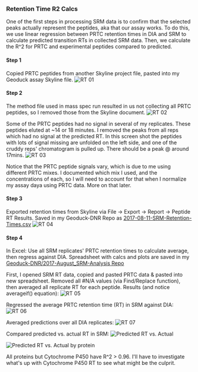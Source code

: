 ### Retention Time R2 Calcs

One of the first steps in processing SRM data is to confirm that the selected peaks actually represent the peptides, aka that our assay works.  To do this, we use linear regression between PRTC retention times in DIA and SRM to calculate predicted transition RTs in collected SRM data. Then, we calculate the R^2 for PRTC and experimental peptides compared to predicted. 

#### Step 1
Copied PRTC peptides from another Skyline project file, pasted into my Geoduck assay Skyline file. 
![RT 01](https://github.com/RobertsLab/Paper-DNR-Proteomics/blob/master/images/SRM-RT-Calcs-01.png?raw=true)

#### Step 2
The method file used in mass spec run resulted in us not collecting all PRTC peptides, so I removed those from the Skyline document. 
![RT 02](https://github.com/RobertsLab/Paper-DNR-Proteomics/blob/master/images/SRM-RT-Calcs-02.png?raw=true)

Some of the PRTC peptides had no signal in several of my replicates. These peptides eluted at ~14 or 18 minutes.  I removed the peaks from all reps which had no signal at the predicted RT.  In this screen shot the peptides with lots of signal missing are unfolded on the left side, and one of the cruddy reps' chromatogram is pulled up. There should be a peak @ around 17mins.
![RT 03](https://github.com/RobertsLab/Paper-DNR-Proteomics/blob/master/images/SRM-RT-Calcs-03.png?raw=true)

Notice that the PRTC peptide signals vary, which is due to me using different PRTC mixes. I documented which mix I used, and the concentrations of each, so I will need to account for that when I normalize my assay daya using PRTC data. More on that later.

#### Step 3
Exported retention times from Skyline via File -> Export -> Report -> Peptide RT Results. Saved in my Geoduck-DNR Repo as [2017-08-11-SRM-Retention-Times.csv](https://github.com/laurahspencer/Geoduck-DNR/blob/master/Data/2017-08-11_SRM-Retention-Times.csv)
![RT 04](https://github.com/RobertsLab/Paper-DNR-Proteomics/blob/master/images/SRM-RT-Calcs-04.png?raw=true)

#### Step 4
In Excel: Use all SRM replicates' PRTC retention times to calculate average, then regress against DIA. Spreadsheet with calcs and plots are saved in my [Geoduck-DNR/2017-August_SRM-Analysis Repo](https://github.com/laurahspencer/Geoduck-DNR/blob/master/Analyses/2017-August_SRM-Analysis/2017-08-11-Predicted-SRM-Retention-Times-ALL-DATA.xlsx)

First, I opened SRM RT data, copied and pasted PRTC data & pasted into new spreadsheet. Removed all #N/A values (via Find/Replace function), then averaged all replicate RT for each peptide. Results (and notice averageif() equation): 
![RT 05](https://github.com/RobertsLab/Paper-DNR-Proteomics/blob/master/images/SRM-RT-Calcs-05.png?raw=true)

Regressed the average PRTC retention time (RT) in SRM against DIA:
![RT 06](https://github.com/RobertsLab/Paper-DNR-Proteomics/blob/master/images/SRM-RT-Calcs-06.png?raw=true)

Averaged predictions over all DIA replicates: 
![RT 07](https://github.com/RobertsLab/Paper-DNR-Proteomics/blob/master/images/SRM-RT-Calcs-07.png?raw=true)

Compared predicted vs. actual RT in SRM: 
![Predicted RT vs. Actual](https://github.com/RobertsLab/Paper-DNR-Proteomics/blob/master/images/SRM-RT-Calcs-08-Predicted-vs-Actual-RT.png?raw=true)

![Predicted RT vs. Actual by protein](https://github.com/RobertsLab/Paper-DNR-Proteomics/blob/master/images/SRM-RT-Calcs-09-Predicted-vs-Actual-RT-byProtein.png?raw=true)

All proteins but Cytochrome P450 have R^2 > 0.96.  I'll have to investigate what's up with Cytochrome P450 RT to see what might be the culprit. 

